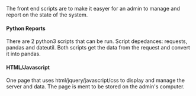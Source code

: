 The front end scripts are to make it easyer for an admin to manage and report on the state of the system. 

#### Python Reports
There are 2 python3 scripts that can be run. Script depedances: requests, pandas and dateutil. Both scripts get the data from the request and convert it into pandas. 

#### HTML/Javascript

One page that uses html/jquery/javascript/css to display and manage the server and data. The page is ment to be stored on the admin's computer. 
